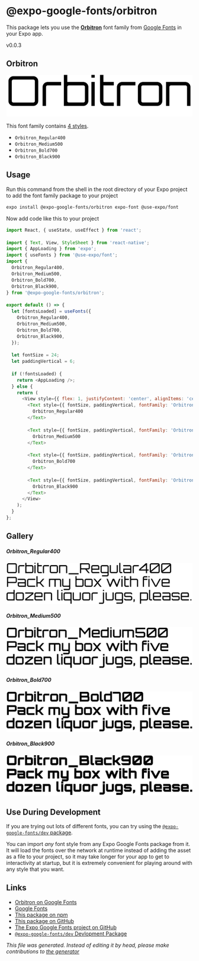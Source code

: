# @expo-google-fonts/orbitron

This package lets you use the [**Orbitron**](https://fonts.google.com/specimen/Orbitron) font family from [Google Fonts](https://fonts.google.com/) in your Expo app.

v0.0.3

## Orbitron

![Orbitron](./font-family.png)

This font family contains [4 styles](#gallery).

- `Orbitron_Regular400`
- `Orbitron_Medium500`
- `Orbitron_Bold700`
- `Orbitron_Black900`

## Usage

Run this command from the shell in the root directory of your Expo project to add the font family package to your project
```sh
expo install @expo-google-fonts/orbitron expo-font @use-expo/font
```

Now add code like this to your project
```js
import React, { useState, useEffect } from 'react';

import { Text, View, StyleSheet } from 'react-native';
import { AppLoading } from 'expo';
import { useFonts } from '@use-expo/font';
import {
  Orbitron_Regular400,
  Orbitron_Medium500,
  Orbitron_Bold700,
  Orbitron_Black900,
} from '@expo-google-fonts/orbitron';

export default () => {
  let [fontsLoaded] = useFonts({
    Orbitron_Regular400,
    Orbitron_Medium500,
    Orbitron_Bold700,
    Orbitron_Black900,
  });

  let fontSize = 24;
  let paddingVertical = 6;

  if (!fontsLoaded) {
    return <AppLoading />;
  } else {
    return (
      <View style={{ flex: 1, justifyContent: 'center', alignItems: 'center' }}>
        <Text style={{ fontSize, paddingVertical, fontFamily: 'Orbitron_Regular400' }}>
          Orbitron_Regular400
        </Text>

        <Text style={{ fontSize, paddingVertical, fontFamily: 'Orbitron_Medium500' }}>
          Orbitron_Medium500
        </Text>

        <Text style={{ fontSize, paddingVertical, fontFamily: 'Orbitron_Bold700' }}>
          Orbitron_Bold700
        </Text>

        <Text style={{ fontSize, paddingVertical, fontFamily: 'Orbitron_Black900' }}>
          Orbitron_Black900
        </Text>
      </View>
    );
  }
};

```

## Gallery

##### Orbitron_Regular400
![Orbitron_Regular400](./92d53d02a61d246157ee4ac3e2668206b546a454087e25530c48918b92bfce32.ttf.png)

##### Orbitron_Medium500
![Orbitron_Medium500](./1c174158cbedc3b8323f310b03842e82bc72c5fd2d5327ee80671506188cc6cc.ttf.png)

##### Orbitron_Bold700
![Orbitron_Bold700](./baf59aa462bae9b1e738270aa2b901810db31788e78774046146f315809bc1a6.ttf.png)

##### Orbitron_Black900
![Orbitron_Black900](./3853d940cd873a88dc5e24918311876228ef02a6216677db898c41efccc598f0.ttf.png)


## Use During Development

If you are trying out lots of different fonts, you can try using the [`@expo-google-fonts/dev` package](https://github.com/expo/google-fonts/tree/master/font-packages/dev#readme).

You can import *any* font style from any Expo Google Fonts package from it. It will load the fonts
over the network at runtime instead of adding the asset as a file to your project, so it may take longer
for your app to get to interactivity at startup, but it is extremely convenient
for playing around with any style that you want.

## Links

- [Orbitron on Google Fonts](https://fonts.google.com/specimen/Orbitron)
- [Google Fonts](https://fonts.google.com/)
- [This package on npm](https://www.npmjs.com/package/@expo-google-fonts/orbitron)
- [This package on GitHub](https://github.com/expo/google-fonts/tree/master/font-packages/orbitron)
- [The Expo Google Fonts project on GitHub](https://github.com/expo/google-fonts)
- [`@expo-google-fonts/dev` Devlopment Package](https://github.com/expo/google-fonts/tree/master/font-packages/dev)


*This file was generated. Instead of editing it by head, please make contributions to [the generator](https://github.com/expo/google-fonts/tree/master/packages/generator)*

